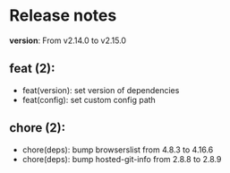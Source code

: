 #  Release notes

**version**: From v2.14.0 to v2.15.0

## **feat (2):**
 - feat(version): set version of dependencies
 - feat(config): set custom config path

## **chore (2):**
 - chore(deps): bump browserslist from 4.8.3 to 4.16.6
 - chore(deps): bump hosted-git-info from 2.8.8 to 2.8.9







